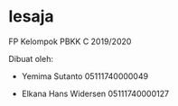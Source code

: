 # lesaja
FP Kelompok PBKK C 2019/2020

Dibuat oleh:

- Yemima Sutanto        05111740000049

- Elkana Hans Widersen  05111740000127
